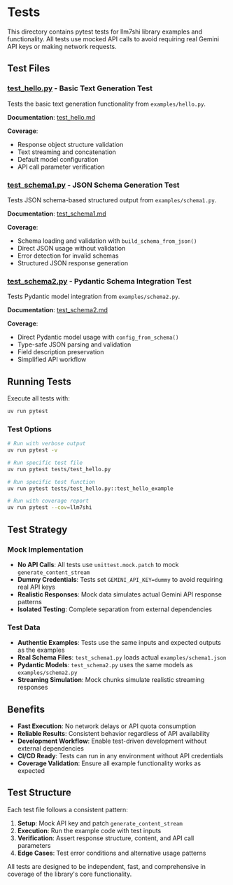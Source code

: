 # Tests

This directory contains pytest tests for llm7shi library examples and functionality. All tests use mocked API calls to avoid requiring real Gemini API keys or making network requests.

## Test Files

### [test_hello.py](test_hello.py) - Basic Text Generation Test
Tests the basic text generation functionality from `examples/hello.py`.

**Documentation**: [test_hello.md](test_hello.md)

**Coverage**:
- Response object structure validation
- Text streaming and concatenation
- Default model configuration
- API call parameter verification

### [test_schema1.py](test_schema1.py) - JSON Schema Generation Test
Tests JSON schema-based structured output from `examples/schema1.py`.

**Documentation**: [test_schema1.md](test_schema1.md)

**Coverage**:
- Schema loading and validation with `build_schema_from_json()`
- Direct JSON usage without validation
- Error detection for invalid schemas
- Structured JSON response generation

### [test_schema2.py](test_schema2.py) - Pydantic Schema Integration Test
Tests Pydantic model integration from `examples/schema2.py`.

**Documentation**: [test_schema2.md](test_schema2.md)

**Coverage**:
- Direct Pydantic model usage with `config_from_schema()`
- Type-safe JSON parsing and validation
- Field description preservation
- Simplified API workflow

## Running Tests

Execute all tests with:

```bash
uv run pytest
```

### Test Options

```bash
# Run with verbose output
uv run pytest -v

# Run specific test file
uv run pytest tests/test_hello.py

# Run specific test function
uv run pytest tests/test_hello.py::test_hello_example

# Run with coverage report
uv run pytest --cov=llm7shi
```

## Test Strategy

### Mock Implementation
- **No API Calls**: All tests use `unittest.mock.patch` to mock `generate_content_stream`
- **Dummy Credentials**: Tests set `GEMINI_API_KEY=dummy` to avoid requiring real API keys
- **Realistic Responses**: Mock data simulates actual Gemini API response patterns
- **Isolated Testing**: Complete separation from external dependencies

### Test Data
- **Authentic Examples**: Tests use the same inputs and expected outputs as the examples
- **Real Schema Files**: `test_schema1.py` loads actual `examples/schema1.json`
- **Pydantic Models**: `test_schema2.py` uses the same models as `examples/schema2.py`
- **Streaming Simulation**: Mock chunks simulate realistic streaming responses

## Benefits

- **Fast Execution**: No network delays or API quota consumption
- **Reliable Results**: Consistent behavior regardless of API availability
- **Development Workflow**: Enable test-driven development without external dependencies
- **CI/CD Ready**: Tests can run in any environment without API credentials
- **Coverage Validation**: Ensure all example functionality works as expected

## Test Structure

Each test file follows a consistent pattern:
1. **Setup**: Mock API key and patch `generate_content_stream`
2. **Execution**: Run the example code with test inputs
3. **Verification**: Assert response structure, content, and API call parameters
4. **Edge Cases**: Test error conditions and alternative usage patterns

All tests are designed to be independent, fast, and comprehensive in coverage of the library's core functionality.